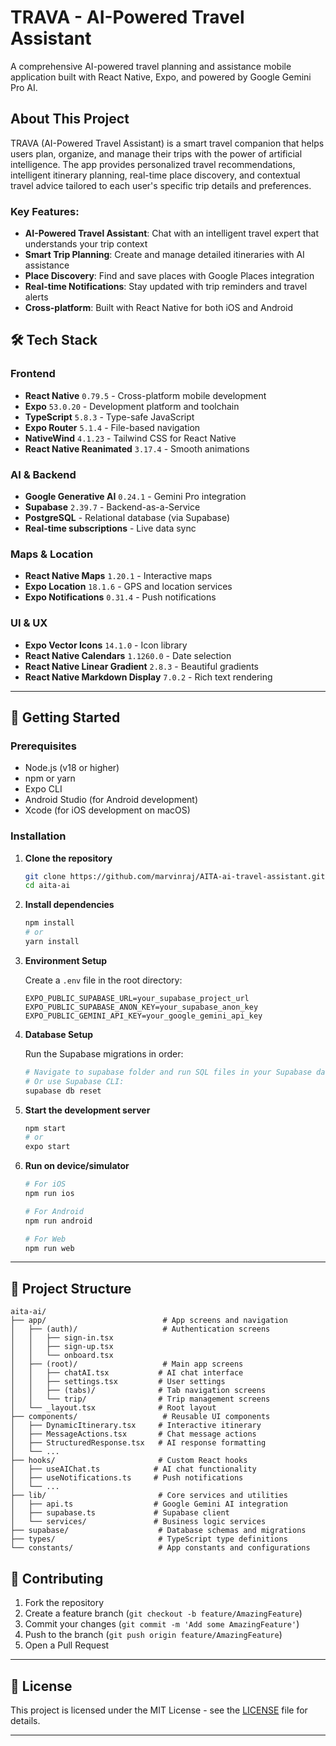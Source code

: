 # TRAVA - AI-Powered Travel Assistant

A comprehensive AI-powered travel planning and assistance mobile application built with React Native, Expo, and powered by Google Gemini Pro AI.

## About This Project

TRAVA (AI-Powered Travel Assistant) is a smart travel companion that helps users plan, organize, and manage their trips with the power of artificial intelligence. The app provides personalized travel recommendations, intelligent itinerary planning, real-time place discovery, and contextual travel advice tailored to each user's specific trip details and preferences.

### Key Features:
- **AI-Powered Travel Assistant**: Chat with an intelligent travel expert that understands your trip context
- **Smart Trip Planning**: Create and manage detailed itineraries with AI assistance
- **Place Discovery**: Find and save places with Google Places integration
- **Real-time Notifications**: Stay updated with trip reminders and travel alerts
- **Cross-platform**: Built with React Native for both iOS and Android


## 🛠️ **Tech Stack**

### **Frontend**
- **React Native** `0.79.5` - Cross-platform mobile development
- **Expo** `53.0.20` - Development platform and toolchain
- **TypeScript** `5.8.3` - Type-safe JavaScript
- **Expo Router** `5.1.4` - File-based navigation
- **NativeWind** `4.1.23` - Tailwind CSS for React Native
- **React Native Reanimated** `3.17.4` - Smooth animations

### **AI & Backend**
- **Google Generative AI** `0.24.1` - Gemini Pro integration
- **Supabase** `2.39.7` - Backend-as-a-Service
- **PostgreSQL** - Relational database (via Supabase)
- **Real-time subscriptions** - Live data sync

### **Maps & Location**
- **React Native Maps** `1.20.1` - Interactive maps
- **Expo Location** `18.1.6` - GPS and location services
- **Expo Notifications** `0.31.4` - Push notifications

### **UI & UX**
- **Expo Vector Icons** `14.1.0` - Icon library
- **React Native Calendars** `1.1260.0` - Date selection
- **React Native Linear Gradient** `2.8.3` - Beautiful gradients
- **React Native Markdown Display** `7.0.2` - Rich text rendering

---

## 🚀 **Getting Started**

### **Prerequisites**
- Node.js (v18 or higher)
- npm or yarn
- Expo CLI
- Android Studio (for Android development)
- Xcode (for iOS development on macOS)

### **Installation**

1. **Clone the repository**
   ```bash
   git clone https://github.com/marvinraj/AITA-ai-travel-assistant.git
   cd aita-ai
   ```

2. **Install dependencies**
   ```bash
   npm install
   # or
   yarn install
   ```

3. **Environment Setup**
   
   Create a `.env` file in the root directory:
   ```env
   EXPO_PUBLIC_SUPABASE_URL=your_supabase_project_url
   EXPO_PUBLIC_SUPABASE_ANON_KEY=your_supabase_anon_key
   EXPO_PUBLIC_GEMINI_API_KEY=your_google_gemini_api_key
   ```

4. **Database Setup**
   
   Run the Supabase migrations in order:
   ```bash
   # Navigate to supabase folder and run SQL files in your Supabase dashboard
   # Or use Supabase CLI:
   supabase db reset
   ```

5. **Start the development server**
   ```bash
   npm start
   # or
   expo start
   ```

6. **Run on device/simulator**
   ```bash
   # For iOS
   npm run ios
   
   # For Android  
   npm run android
   
   # For Web
   npm run web
   ```

---

## 📂 **Project Structure**

```
aita-ai/
├── app/                          # App screens and navigation
│   ├── (auth)/                   # Authentication screens
│   │   ├── sign-in.tsx
│   │   ├── sign-up.tsx
│   │   └── onboard.tsx
│   ├── (root)/                   # Main app screens
│   │   ├── chatAI.tsx           # AI chat interface
│   │   ├── settings.tsx         # User settings
│   │   ├── (tabs)/              # Tab navigation screens
│   │   └── trip/                # Trip management screens
│   └── _layout.tsx              # Root layout
├── components/                   # Reusable UI components
│   ├── DynamicItinerary.tsx     # Interactive itinerary
│   ├── MessageActions.tsx       # Chat message actions
│   ├── StructuredResponse.tsx   # AI response formatting
│   └── ...
├── hooks/                       # Custom React hooks
│   ├── useAIChat.ts            # AI chat functionality
│   ├── useNotifications.ts     # Push notifications
│   └── ...
├── lib/                         # Core services and utilities
│   ├── api.ts                  # Google Gemini AI integration
│   ├── supabase.ts             # Supabase client
│   └── services/               # Business logic services
├── supabase/                    # Database schemas and migrations
├── types/                       # TypeScript type definitions
└── constants/                   # App constants and configurations
```


## 🤝 **Contributing**

1. Fork the repository
2. Create a feature branch (`git checkout -b feature/AmazingFeature`)
3. Commit your changes (`git commit -m 'Add some AmazingFeature'`)
4. Push to the branch (`git push origin feature/AmazingFeature`)
5. Open a Pull Request

---

## 📄 **License**

This project is licensed under the MIT License - see the [LICENSE](LICENSE) file for details.



---

<!-- <p align="center">Made with ❤️ for travelers worldwide</p> -->

